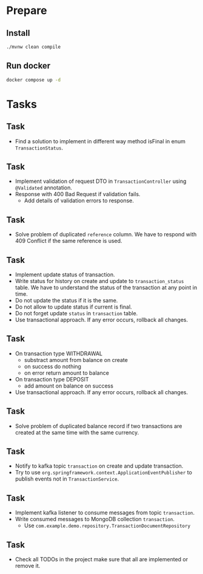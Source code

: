 # Prepare

## Install

```bash
./mvnw clean compile
```

## Run docker

```bash
docker compose up -d
```

# Tasks

## Task

- Find a solution to implement in different way method isFinal in enum `TransactionStatus`.

## Task

- Implement validation of request DTO in `TransactionController` using `@Validated` annotation.
- Response with 400 Bad Request if validation fails.
    - Add details of validation errors to response.

## Task

- Solve problem of duplicated `reference` column. We have to respond with 409 Conflict if the same reference is used.

## Task

- Implement update status of transaction.
- Write status for history on create and update to `transaction_status` table. We have to understand the status of the
  transaction at any point in time.
- Do not update the status if it is the same.
- Do not allow to update status if current is final.
- Do not forget update `status` in `transaction` table.
- Use transactional approach. If any error occurs, rollback all changes.

## Task

- On transaction type WITHDRAWAL
    - substract amount from balance on create
    - on success do nothing
    - on error return amount to balance
- On transaction type DEPOSIT
    - add amount on balance on success
- Use transactional approach. If any error occurs, rollback all changes.

## Task

- Solve problem of duplicated balance record if two transactions are created at the same time with the same currency.

## Task

- Notify to kafka topic `transaction` on create and update transaction.
- Try to use `org.springframework.context.ApplicationEventPublisher` to publish events not in `TransactionService`.

## Task

- Implement kafka listener to consume messages from topic `transaction`.
- Write consumed messages to MongoDB collection `transaction`.
    - Use `com.example.demo.repository.TransactionDocumentRepository`

## Task

- Check all TODOs in the project make sure that all are implemented or remove it.